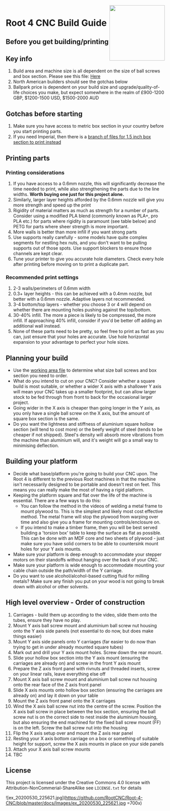 <img align="right" width=175 src="https://github.com/RootCNC/Root-4-CNC/blob/master/Media/R_Logo.png" />

# Root 4 CNC Build Guide

## Before you get building/printing

## Key info
1.  Build area and machine size is all dependent on the size of ball screws and box section. Please see this file: [Here](https://github.com/RootCNC/Root-4-CNC/blob/master/Working%20Area.xlsx)
2.  North American builders should see the gotchas below
3.  Ballpark price is dependent on your build size and upgrade/quality-of-life choices you make, but expect somewhere in the realm of £900-1200 GBP, $1200-1500 USD, $1500-2000 AUD

## Gotchas before starting
1. Make sure you have access to metric box section in your country before you start printing parts.
2. If you need Imperial, then there is a [branch of files for 1.5 inch box section to print instead](https://github.com/RootCNC/Root-4-CNC/tree/38mm-Dev/Source/STL_Files/38.1x38.1mm%20Box%20Section%20%281.5x1.5%20inch%29)


## Printing parts

### Printing considerations
1. If you have access to a 0.6mm nozzle, this will significantly decrease the time needed to print, while also strengthening the parts due to the line widths. **Worth buying one just for this project alone.**
2. Similarly, larger layer heights afforded by the 0.6mm nozzle will give you more strength and speed up the print
3. Rigidity of material matters as much as strength for a number of parts. Consider using a modified PLA blend (commonly known as PLA+, pro PLA etc.) for parts where rigidity is paramount (see table below) and PETG for parts where sheer strength is more important.
4. More walls is better than more infill if you want strong parts
5. Use supports really carefully - some models have quite complex segments for nestling hex nuts, and you don't want to be pulling supports out of those spots. Use support blockers to ensure those channels are kept clear.
6. Tune your printer to give you accurate hole diameters. Check every hole after printing before moving on to print a duplicate part.

### Recommended print settings
1. 2-3 walls/perimeters of 0.6mm width
2. 0.3+ layer heights - this can be achieved with a 0.4mm nozzle, but better with a 0.6mm nozzle. Adaptive layers not recommended.
3. 3-4 bottom/top layers - whether you choose 3 or 4 will depend on whether there are mounting holes pushing against the top/bottom.
4. 30-40% infill. The more a piece is likely to be compressed, the more infill. If approaching 40% infill, consider if you'd be better off adding an additional wall instead.
5. None of these parts need to be pretty, so feel free to print as fast as you can, just ensure that your holes are accurate. Use hole horizontal expansion to your advantage to perfect your hole sizes.

## Planning your build
- Use the [working area file](https://github.com/RootCNC/Root-4-CNC/blob/master/Working%20Area.xlsx) to determine what size ball screws and box section you need to order.
- What do you intend to cut on your CNC? Consider whether a square build is most suitable, or whether a wider X axis with a shallower Y axis will mean your CNC takes up a smaller footprint, but can allow larger stock to be fed through from front to back for the occasional larger project.
- Going wider in the X axis is cheaper than going longer in the Y axis, as you only have a single ball screw on the X axis, but the amount of square box section is the same.
- Do you want the lightness and stiffness of aluminium square hollow section (will tend to cost more) or the beefy weight of steel (tends to be cheaper if not shipped). Steel's density will absorb more vibrations from the machine than aluminium will, and it's weight will go a small way to minimising deflection.

## Building your platform
- Decide what base/platform you're going to build your CNC upon. The Root 4 is different to the previous Root machines in that the machine isn't necessarily designed to be portable and doesn't rest on feet. This means you can really make the most of having a rigid platform.
- Keeping the platform square and flat over the life of the machine is essential. There are a few ways to do this:
  - You can follow the method in the videos of welding a metal frame to mount plywood to. This is the simplest and likely most cost effective method. The metal frame will stop the plywood from warping over time and also give you a frame for mounting controls/enclosure on.
  - If you intend to make a timber frame, then you will be best served building a 'torsion box' table to keep the surface as flat as possible. This can be done with an MDF core and two sheets of plywood - just make sure you have solid corners to be able to countersink mount holes for your Y axis mounts.
- Make sure your platform is deep enough to accommodate your stepper motors on their standoffs without hanging over the back of your CNC.
- Make sure your platform is wide enough to accommodate mounting your cable chain outside the path/width of the Y carriage.
- Do you want to use alcohol/alcohol-based cutting fluid for milling metals? Make sure any finish you put on your wood is not going to break down with alcohol or other solvents.

## High level overview - Order of construction
1. Carriages - build them up according to the video, slide them onto the tubes, ensure they have no play.
2. Mount Y axis ball screw mount and aluminium ball screw nut housing onto the Y axis side panels (not essential to do now, but does make things easier)
3. Mount Y axis side panels onto Y carriages (far easier to do now than trying to get in under already mounted square tubes)
4. Mark out and drill your Y axis mount holes. Screw down the rear mount.
5. Slide your hollow box section into the Y axis mount (ensuring the carriages are already on) and screw in the front Y axis mount
6. Prepare the Z axis front panel with rivnuts and threaded inserts, screw on your linear rails, leave everything else off
7. Mount X axis ball screw mount and aluminium ball screw nut housing onto the rear face of the Z axis front panel
8. Slide X axis mounts onto hollow box section (ensuring the carriages are already on) and lay it down on your table
9. Mount the Z axis front panel onto the X carriages
10. Wind the X axis ball screw nut into the centre of the screw. Position the X axis ball screw in place between the box section, ensuring the ball screw nut is on the correct side to nest inside the aluminium housing, but also ensuring the end machined for the fixed ball screw mount (FF) is on the left. Screw the ball screw nut into the housing
11. Flip the X axis setup over and mount the Z axis rear panel
12. Resting your X axis bottom carriage on a box or something of suitable height for support, screw the X axis mounts in place on your side panels
13. Attach your X axis ball screw mounts
14. TBC

## License

This project is licensed under the Creative Commons 4.0 license with 
Attribution-NonCommerial-ShareAlike see `LICENSE.txt` for details



![ex_20200530_225621.jpg](https://github.com/RootCNC/Root-4-CNC/blob/master/docs/Images/ex_20200530_225621.jpg =700x)
